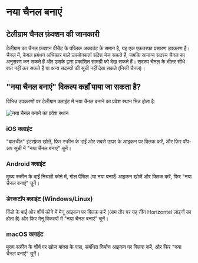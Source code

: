 # नया चैनल बनाएं

## टेलीग्राम चैनल फ़ंक्शन की जानकारी

टेलीग्राम का चैनल फ़ंक्शन वीचैट के पब्लिक अकाउंट के समान है, यह एक एकतरफा प्रसारण उपकरण है। चैनल में, केवल प्रबंधन अधिकार वाले उपयोगकर्ता संदेश भेज सकते हैं, जबकि सामान्य सदस्य चैनल का अनुसरण कर सकते हैं और उसके द्वारा प्रकाशित सामग्री को देख सकते हैं। सदस्य चैनल के भीतर सीधे बात नहीं कर सकते हैं या अन्य सदस्यों की सूची नहीं देख सकते (निजी चैनल)।

## "नया चैनल बनाएं" विकल्प कहाँ पाया जा सकता है?

विभिन्न उपकरणों पर टेलीग्राम क्लाइंट में नया चैनल बनाने का प्रवेश स्थान भिन्न होता है:

![नया चैनल बनाने का प्रवेश स्थान](/markdown/img-1.jpeg)

### iOS क्लाइंट
"बातचीत" इंटरफ़ेस खोलें, फिर स्क्रीन के दाईं ओर सबसे ऊपर के आइकन पर क्लिक करें, और फिर पॉप-अप सूची में "नया चैनल बनाएं" चुनें।

### Android क्लाइंट
मुख्य स्क्रीन के दाईं निचली कोने में, गोल पेंसिल (या नया बनाएँ) आइकन खोजें और क्लिक करें, फिर "नया चैनल बनाएं" चुनें।

### डेस्कटॉप क्लाइंट (Windows/Linux)
विंडो के बाईं ओर शीर्ष कोने में मेनू आइकन पर क्लिक करें (आम तौर पर यह तीन Horizontel लाइनों का होता है) और फिर मेनू विकल्पों में "नया चैनल बनाएं" चुनें।

### macOS क्लाइंट
मुख्य स्क्रीन के शीर्ष पर खोज बॉक्स के पास, संबंधित निर्माण आइकन पर क्लिक करें, और फिर "नया चैनल बनाएं" चुनें।